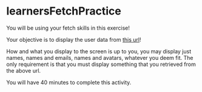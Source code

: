 # learnersFetchPractice


You will be using your fetch skills in this exercise!

Your objective is to display the user data from <a href='https://reqres.in/api/users' target="_blank">this url</a>!

How and what you display to the screen is up to you, you may display just names, names and emails, names and avatars, whatever you deem fit.
The only requirement is that you must display something that you retrieved from the above url.

You will have 40 minutes to complete this activity.

